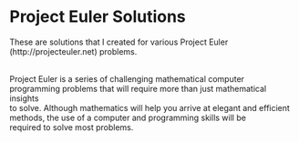 <h1>Project Euler Solutions</h1>
<p>These are solutions that I created for various Project Euler (http://projecteuler.net) problems.</p>
<p><br />Project Euler is a series of challenging mathematical computer programming problems that will require more than just mathematical insights<br />to solve. Although mathematics will help you arrive at elegant and efficient methods, the use of a computer and programming skills will be<br /> required to solve most problems.</p>
